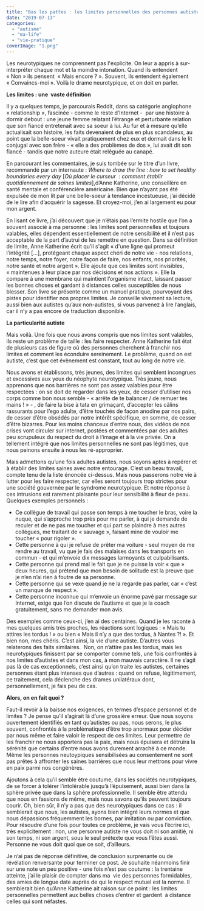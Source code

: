 ```yaml
---
title: "Bas les pattes : les limites personnelles des personnes autistes"
date: "2019-07-13"
categories: 
  - "autisme"
  - "ma-life"
  - "vie-pratique"
coverImage: "1.png"
---
```


Les neurotypiques ne comprennent pas l'explicite. On leur a appris à sur-interpréter chaque mot et la moindre intonation. Quand ils entendent « Non » ils pensent  « Mais encore ? ». Souvent, ils entendent également « Convaincs-moi ». Voilà le drame neurotypique, et on doit en parler. 

**Les limites : une  vaste définition** 

Il y a quelques temps, je parcourais Reddit, dans sa catégorie anglophone « relationship », fascinée - comme le reste d’Internet -  par une histoire à dormir debout : une jeune femme relatant l’étrange et perturbante relation  que son fiancé entretenait avec sa soeur à lui. Au fur et à mesure qu’elle actualisait son histoire, les faits devenaient de plus en plus scandaleux, au point que la belle-soeur vivait pratiquement chez eux et dormait dans le lit conjugal avec son frère - « elle a des problèmes de dos », lui avait dit son fiancé - tandis que notre auteure était reléguée au canapé. 

En parcourant les commentaires, je suis tombée sur le titre d’un livre, recommandé par un internaute : _Where to draw the line : how to set healthy boundaries every day_ \[_Où placer le curseur  : comment établir quotidiennement de saines limites_\],d’Anne Katherine, une conseillère en santé mentale et conférencière américaine. Bien que n’ayant pas été expulsée de mon lit par une belle-soeur à tendance incestueuse, j’ai décidé de le lire afin d’acquérir la sagesse. Et croyez-moi, j’en ai largement eu pour mon argent. 

En lisant ce livre, j’ai découvert que je n’étais pas l’ermite hostile que l’on a souvent associé à ma personne : les limites sont personnelles et toujours valables, elles dépendent essentiellement de notre sensibilité et il n’est pas acceptable de la part d’autrui de les remettre en question. Dans sa définition de limite, Anne Katherine écrit qu’il s'agit « d'une ligne qui promeut l’intégrité \[…\], protégeant chaque aspect chéri de notre vie - nos relations, notre temps, notre foyer, notre façon de faire, nos enfants, nos priorités, notre santé et notre argent ». Elle ajoute que ces limites sont invisibles, « maintenues à leur place par nos décisions et nos actions ». Elle la compare à une membrane qui maintient l’organisme intact, laissant passer les bonnes choses et gardant à distances celles susceptibles de nous blesser. Son livre se présente comme un manuel pratique, pourvoyant des pistes pour identifier nos propres limites. Je conseille vivement sa lecture, aussi bien aux autistes qu’aux non-autistes, si vous parvenez à lire l’anglais, car il n’y a pas encore de traduction disponible. 

**La particularité autiste** 

Mais voilà. Une fois que nous avons compris que nos limites sont valables, ils reste un problème de taille : les faire respecter. Anne Katherine fait état de plusieurs cas de figure où des personnes cherchent à franchir nos limites et comment les éconduire sereinement. Le problème, quand on est autiste, c’est que cet évènement est constant, tout au long de notre vie. 

Nous avons et établissons, très jeunes, des limites qui semblent incongrues et excessives aux yeux du néophyte neurotypique. Très jeune, nous apprenons que nos barrières ne sont pas assez valables pour être respectées : on se doit de regarder dans les yeux, de cesser d’utiliser nos corps comme bon nous semble - « arrête de te balancer / de remuer tes mains ! » - , de faire la bise à tata en grimaçant, d’accepter les câlins rassurants pour l’ego adulte, d’être touchés de façon anodine par nos pairs, de cesser d’être obsédés par notre intérêt spécifique, en somme, de cesser d’être bizarres. Pour les moins chanceux d’entre nous, des vidéos de nos crises vont circuler sur internet, postées et commentées par des adultes peu scrupuleux du respect du droit à l’image et à la vie privée. On a tellement intégré que nos limites personnelles ne sont pas légitimes, que nous peinons ensuite à nous les ré-approprier. 

Mais admettons qu’une fois adultes autistes, nous soyons aptes à repérer et à établir des limites saines avec notre entourage. C’est un beau travail, compte tenu de la liste énoncée ci-dessus. Mais nous passerons notre vie à lutter pour les faire respecter, car elles seront toujours trop strictes pour une société gouvernée par le syndrome neurotypique. Et notre réponse à ces intrusions est rarement plaisante pour leur sensibilité à fleur de peau. Quelques exemples personnels : 

- Ce collègue de travail qui passe son temps à me toucher le bras, voire la nuque, qui s’approche trop près pour me parler, à qui je demande de reculer et de ne pas me toucher et qui part se plaindre à mes autres collègues, me traitant de « sauvage », faisant mine de vouloir me toucher « pour rigoler ». 
- Cette personne à qui je refuse de prêter ma voiture - seul moyen de me rendre au travail, vu que je fais des malaises dans les transports en commun - et qui m’envoie dix messages larmoyants et culpabilisants. 
- Cette personne qui prend mal le fait que je ne puisse la voir « que » deux heures, qui prétend que mon besoin de solitude est la preuve que je n’en n’ai rien à foutre de sa personne.
- Cette personne qui se vexe quand je ne la regarde pas parler, car « c’est un manque de respect ». 
- Cette personne inconnue qui m’envoie un énorme pavé par message sur Internet, exige que l’on discute de l’autisme et que je la coach gratuitement, sans me demander mon avis. 

Des exemples comme ceux-ci, j’en ai des centaines. Quand je les raconte à mes quelques amis très proches, les réactions sont logiques : « Mais tu attires les tordus ! » ou bien « Mais il n’y a que des tordus, à Nantes ?! ». Et bien non, mes chéris. C’est ainsi, la vie d’une autiste. D’autres vous relaterons des faits similaires.  Non, on n’attire pas les tordus, mais les neurotypiques finissent par se comporter comme tels, une fois confrontés à nos limites d’autistes et dans mon cas, à mon mauvais caractère. Il ne s’agit pas là de cas exceptionnels, c’est ainsi qu’on traite les autistes, certaines personnes étant plus intenses que d’autres : quand on refuse, légitimement, ce traitement, cela déclenche des drames unilatéraux dont, personnellement, je fais peu de cas. 

**Alors, on en fait quoi ?** 

Faut-il revoir à la baisse nos exigences, en termes d’espace personnel et de limites ? Je pense qu’il s’agirait là d’une grossière erreur. Que nous soyons ouvertement identifiés en tant qu’autistes ou pas, nous serons, le plus souvent, confrontés à la problématique d’être trop anormaux pour décider par nous même et faire valoir le respect de ces limites. Leur permettre de les franchir ne nous apportera pas la paix, mais nous épuisera et détruira la sérénité que certains d’entre nous avons durement arraché à ce monde. Même les personnes neutoypiques sensibilisées au consentement ne sont pas prêtes à affronter les saines barrières que nous leur mettrons pour vivre en paix parmi nos congénères. 

Ajoutons à cela qu’il semble être coutume, dans les sociétés neurotypiques, de se forcer à tolérer l’intolérable jusqu’à l’épuisement, aussi bien dans la sphère privée que dans la sphère professionnelle. Il semble être attendu que nous en fassions de même, mais nous savons qu’ils peuvent toujours courir. Oh, bien sûr, il n’y a pas que des neurotypiques dans ce cas : il semblerait que nous, les autistes, ayons bien intégré leurs normes et que nous dépassions fréquemment les bornes, par imitation ou par conviction. Pour résoudre d’une fois pour toutes ce problème, je vais vous l’écrire ici, très explicitement : non, une personne autiste ne vous doit ni son amitié, ni son temps, ni son argent, sous le seul prétexte que vous l’êtes aussi. Personne ne vous doit quoi que ce soit, d’ailleurs. 

Je n’ai pas de réponse définitive, de conclusion surprenante ou de révélation renversante pour terminer ce post. Je souhaite néanmoins finir sur une note un peu positive - une fois n’est pas coutume : la trentaine atteinte, j’ai le plaisir de compter dans ma  vie des personnes formidables, des amies de longue date auprès de qui le respect mutuel est la norme. Il semblerait bien qu’Anne Katherine ait raison sur ce point : les limites personnelles permettent aux belles choses d’entrer et gardent  à distance celles qui sont néfastes.
